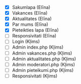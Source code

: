 - [x] Sakumlapa (Elīna)
- [x] Vakances (Elīna)
- [x] Aktualitates (Elīna)
- [x] Par mums (Elīna)
- [x] Pieteikties lapa (Elīna)
- [ ] Responsivitati (Elīna)
- [ ] Login (Kļims)
- [ ] Admin index.php (Kļims)
- [ ] Admin vakances.php (Kļims)
- [ ] Admin aktualitates.php (Kļims)
- [ ] Admin moderatori.php (Kļims)
- [ ] Admin pieteikumi.php (Kļims)
- [ ] Responsivitati (Kļims)
